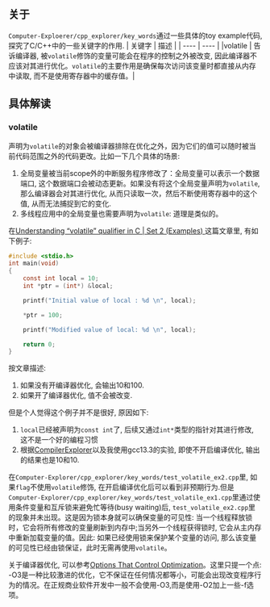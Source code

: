 ## 关于
`Computer-Exploerer/cpp_explorer/key_words`通过一些具体的toy example代码, 探究了C/C++中的一些关键字的作用.
| 关键字 | 描述 |
| ---- | ---- |
|volatile | 告诉编译器, 被`volatile`修饰的变量可能会在程序的控制之外被改变, 因此编译器不应该对其进行优化。`volatile`的主要作用是确保每次访问该变量时都直接从内存中读取, 而不是使用寄存器中的缓存值。|

## 具体解读
### volatile
声明为`volatile`的对象会被编译器排除在优化之外，因为它们的值可以随时被当前代码范围之外的代码更改。比如一下几个具体的场景:
1. 全局变量被当前scope外的中断服务程序修改了：全局变量可以表示一个数据端口, 这个数据端口会被动态更新。如果没有将这个全局变量声明为`volatile`, 那么编译器会对其进行优化, 从而只读取一次，然后不断使用寄存器中的这个值, 从而无法捕捉到它的变化.
2. 多线程应用中的全局变量也需要声明为`volatile`: 道理是类似的。

在[Understanding “volatile” qualifier in C | Set 2 (Examples)
](https://www.geeksforgeeks.org/understanding-volatile-qualifier-in-c/)这篇文章里, 有如下例子:
```C
#include <stdio.h>
int main(void)
{
    const int local = 10;
    int *ptr = (int*) &local;

    printf("Initial value of local : %d \n", local);

    *ptr = 100;

    printf("Modified value of local: %d \n", local);

    return 0;
}
```
按文章描述:
1. 如果没有开编译器优化, 会输出10和100.
2. 如果开了编译器优化, 值不会被改变.

但是个人觉得这个例子并不是很好, 原因如下:
1. `local`已经被声明为`const int`了, 后续又通过`int*`类型的指针对其进行修改, 这不是一个好的编程习惯
2. 根据[CompilerExplorer](https://gcc.godbolt.org/#g:!((g:!((g:!((h:codeEditor,i:(filename:'1',fontScale:14,fontUsePx:'0',j:1,lang:c%2B%2B,selection:(endColumn:11,endLineNumber:5,positionColumn:11,positionLineNumber:5,selectionStartColumn:11,selectionStartLineNumber:5,startColumn:11,startLineNumber:5),source:'//+Type+your+code+here,+or+load+an+example.%0A%23include+%3Cstdio.h%3E%0A%0Aint+main(int+argc,+char*+argv%5B%5D)+%7B%0A++++const+int+local+%3D+10%3B%0A++++int*+ptr+%3D+(int*)%26local%3B%0A%0A++++printf(%22Initialvalue+of+local:+%25d%5Cn%22,+local)%3B%0A++++*ptr+%3D+100%3B%0A++++printf(%22Modified+value+of+local:+%25d%5Cn%22,+local)%3B%0A++++return+0%3B%0A%7D'),l:'5',n:'0',o:'C%2B%2B+source+%231',t:'0')),k:33.333333333333336,l:'4',n:'0',o:'',s:0,t:'0'),(g:!((h:compiler,i:(compiler:g142,filters:(b:'0',binary:'1',binaryObject:'1',commentOnly:'0',debugCalls:'1',demangle:'0',directives:'0',execute:'1',intel:'0',libraryCode:'0',trim:'1',verboseDemangling:'0'),flagsViewOpen:'1',fontScale:14,fontUsePx:'0',j:1,lang:c%2B%2B,libs:!(),options:'',overrides:!(),selection:(endColumn:1,endLineNumber:1,positionColumn:1,positionLineNumber:1,selectionStartColumn:1,selectionStartLineNumber:1,startColumn:1,startLineNumber:1),source:1),l:'5',n:'0',o:'+x86-64+gcc+14.2+(Editor+%231)',t:'0')),k:33.333333333333336,l:'4',n:'0',o:'',s:0,t:'0'),(g:!((h:executor,i:(argsPanelShown:'1',compilationPanelShown:'0',compiler:g142,compilerName:'',compilerOutShown:'0',execArgs:'',execStdin:'',fontScale:14,fontUsePx:'0',j:1,lang:c%2B%2B,libs:!(),options:'',source:1,stdinPanelShown:'1',wrap:'1'),l:'5',n:'0',o:'Executor+x86-64+gcc+14.2+(C%2B%2B,+Editor+%231)',t:'0')),k:33.33333333333333,l:'4',n:'0',o:'',s:0,t:'0')),l:'2',n:'0',o:'',t:'0')),version:4)以及我使用gcc13.3的实验, 即使不开启编译优化, 输出的结果也是10和10.

在`Computer-Explorer/cpp_explorer/key_words/test_volatile_ex2.cpp`里, 如果`flag`不使用`volatile`修饰, 在开启编译优化后可以看到非预期行为.但是`Computer-Explorer/cpp_explorer/key_words/test_volatile_ex1.cpp`里通过使用条件变量和互斥锁来避免忙等待(busy waiting)后, `test_volatile_ex2.cpp`里的现象并未出现。这是因为锁本身就可以确保变量的可见性: 当一个线程释放锁时，它会将所有修改的变量刷新到内存中;当另外一个线程获得锁时, 它会从主内存中重新加载变量的值。因此: 如果已经使用锁来保护某个变量的访问, 那么该变量的可见性已经由锁保证，此时无需再使用`volatile`。

关于编译器优化, 可以参考[Options That Control Optimization](https://gcc.gnu.org/onlinedocs/gcc/Optimize-Options.html)。这里只提一个点: -O3是一种比较激进的优化，它不保证在任何情况都等小，可能会出现改变程序行为的情况。在正规商业软件开发中一般不会使用-O3,而是使用-O2加上一些-f选项。